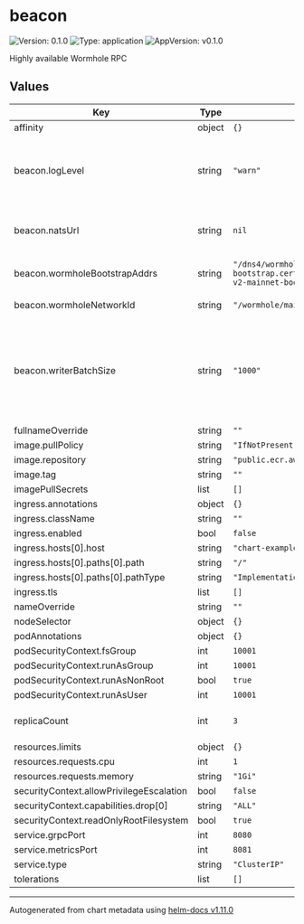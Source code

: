 # beacon

![Version: 0.1.0](https://img.shields.io/badge/Version-0.1.0-informational?style=flat-square) ![Type: application](https://img.shields.io/badge/Type-application-informational?style=flat-square) ![AppVersion: v0.1.0](https://img.shields.io/badge/AppVersion-v0.1.0-informational?style=flat-square)

Highly available Wormhole RPC

## Values

| Key | Type | Default | Description |
|-----|------|---------|-------------|
| affinity | object | `{}` |  |
| beacon.logLevel | string | `"warn"` | Beacon log level. Valid values are: trace, debug, info, warn, error |
| beacon.natsUrl | string | `nil` | NATS server URL. Must be set. Example: nats.nats:4222 |
| beacon.wormholeBootstrapAddrs | string | `"/dns4/wormhole-mainnet-v2-bootstrap.certus.one/udp/8999/quic/p2p/12D3KooWQp644DK27fd3d4Km3jr7gHiuJJ5ZGmy8hH4py7fP4FP7,/dns4/wormhole-v2-mainnet-bootstrap.xlabs.xyz/udp/8999/quic/p2p/12D3KooWNQ9tVrcb64tw6bNs2CaNrUGPM7yRrKvBBheQ5yCyPHKC"` | Wormhole bootstrap addresses |
| beacon.wormholeNetworkId | string | `"/wormhole/mainnet/2"` | Wormhole network id |
| beacon.writerBatchSize | string | `"1000"` | Batch size for the writer. When the batch size is reached, the writer will flush the batch to the NATS stream. |
| fullnameOverride | string | `""` |  |
| image.pullPolicy | string | `"IfNotPresent"` |  |
| image.repository | string | `"public.ecr.aws/pyth-network/beacon"` |  |
| image.tag | string | `""` |  |
| imagePullSecrets | list | `[]` |  |
| ingress.annotations | object | `{}` |  |
| ingress.className | string | `""` |  |
| ingress.enabled | bool | `false` |  |
| ingress.hosts[0].host | string | `"chart-example.local"` |  |
| ingress.hosts[0].paths[0].path | string | `"/"` |  |
| ingress.hosts[0].paths[0].pathType | string | `"ImplementationSpecific"` |  |
| ingress.tls | list | `[]` |  |
| nameOverride | string | `""` |  |
| nodeSelector | object | `{}` |  |
| podAnnotations | object | `{}` |  |
| podSecurityContext.fsGroup | int | `10001` |  |
| podSecurityContext.runAsGroup | int | `10001` |  |
| podSecurityContext.runAsNonRoot | bool | `true` |  |
| podSecurityContext.runAsUser | int | `10001` |  |
| replicaCount | int | `3` | Number of Beacon replicas |
| resources.limits | object | `{}` |  |
| resources.requests.cpu | int | `1` |  |
| resources.requests.memory | string | `"1Gi"` |  |
| securityContext.allowPrivilegeEscalation | bool | `false` |  |
| securityContext.capabilities.drop[0] | string | `"ALL"` |  |
| securityContext.readOnlyRootFilesystem | bool | `true` |  |
| service.grpcPort | int | `8080` |  |
| service.metricsPort | int | `8081` |  |
| service.type | string | `"ClusterIP"` |  |
| tolerations | list | `[]` |  |

----------------------------------------------
Autogenerated from chart metadata using [helm-docs v1.11.0](https://github.com/norwoodj/helm-docs/releases/v1.11.0)

